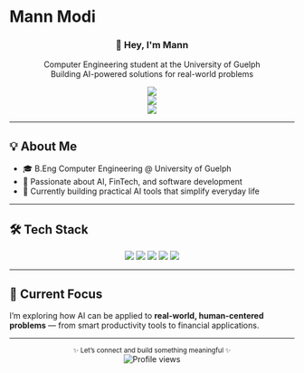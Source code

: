 # Mann Modi  

<div align="center">  
  <h3>👋 Hey, I'm Mann</h3>  
  <p>Computer Engineering student at the University of Guelph<br>  
  Building AI-powered solutions for real-world problems</p>  

  <a href="https://www.linkedin.com/in/mann-uofg/"><img src="https://img.shields.io/badge/LinkedIn-0A66C2?style=flat&logo=linkedin&logoColor=white"/></a>  
  <a href="mailto:modim@uoguelph.ca"><img src="https://img.shields.io/badge/Email-D14836?style=flat&logo=gmail&logoColor=white"/></a>  
  <a href="https://github.com/mann-uofg"><img src="https://img.shields.io/github/followers/mann-uofg?style=flat&logo=github"/></a>  
</div>  

---

## 💡 About Me  
- 🎓 B.Eng Computer Engineering @ University of Guelph  
- 🤖 Passionate about AI, FinTech, and software development  
- 🔭 Currently building practical AI tools that simplify everyday life  

---

## 🛠 Tech Stack  
<p align="center">  
  <img src="https://img.shields.io/badge/Python-3776AB?style=flat&logo=python&logoColor=white"/>  
  <img src="https://img.shields.io/badge/TensorFlow-FF6F00?style=flat&logo=tensorflow&logoColor=white"/>  
  <img src="https://img.shields.io/badge/PyTorch-EE4C2C?style=flat&logo=pytorch&logoColor=white"/>  
  <img src="https://img.shields.io/badge/Django-092E20?style=flat&logo=django&logoColor=white"/>  
  <img src="https://img.shields.io/badge/React-61DAFB?style=flat&logo=react&logoColor=black"/>  
</p>  

---

## 🚀 Current Focus  
I’m exploring how AI can be applied to **real-world, human-centered problems** — from smart productivity tools to financial applications.  

---

<div align="center">  
  <sub>✨ Let’s connect and build something meaningful ✨</sub><br>  
  <img src="https://komarev.com/ghpvc/?username=mann-uofg&style=flat&color=blueviolet" alt="Profile views"/>  
</div>  

